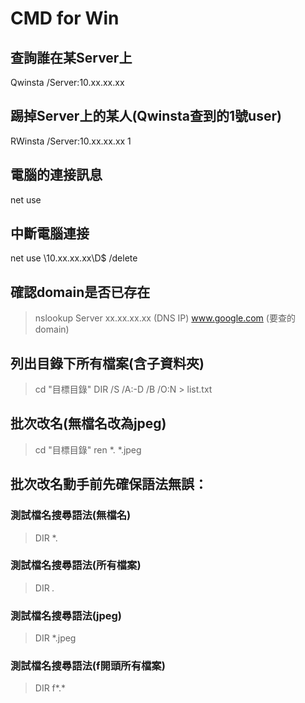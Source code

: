 # CMD for Win

## 查詢誰在某Server上
Qwinsta /Server:10.xx.xx.xx

## 踢掉Server上的某人(Qwinsta查到的1號user)
RWinsta /Server:10.xx.xx.xx 1

## 電腦的連接訊息
net use

## 中斷電腦連接
net use \\10.xx.xx.xx\D$ /delete

## 確認domain是否已存在
> nslookup
> Server xx.xx.xx.xx (DNS IP)
> www.google.com (要查的domain)

## 列出目錄下所有檔案(含子資料夾)
> cd "目標目錄"
> DIR /S /A:-D /B /O:N > list.txt

## 批次改名(無檔名改為jpeg)
> cd "目標目錄"
> ren *. *.jpeg

## 批次改名動手前先確保語法無誤：
### 測試檔名搜尋語法(無檔名)
> DIR *.
### 測試檔名搜尋語法(所有檔案)
> DIR *.*
### 測試檔名搜尋語法(jpeg)
> DIR *.jpeg
### 測試檔名搜尋語法(f開頭所有檔案)
> DIR f*.*
